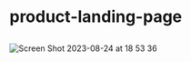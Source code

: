 # product-landing-page

##
![Screen Shot 2023-08-24 at 18 53 36](https://github.com/notyet346/product-landing-page/assets/49989017/e119b37c-6d46-4333-b954-bb59568d7d8e)

